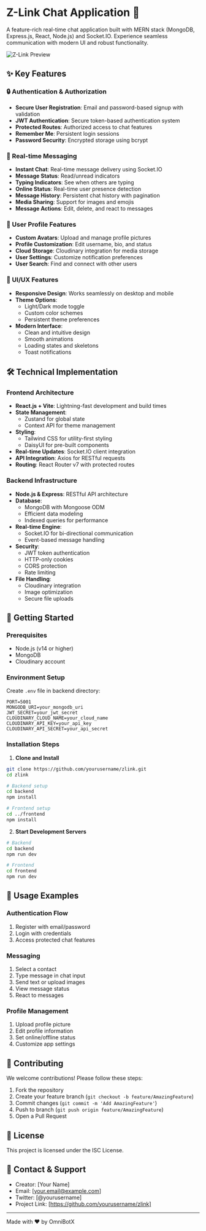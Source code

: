 # Z-Link Chat Application 🚀

A feature-rich real-time chat application built with MERN stack (MongoDB, Express.js, React, Node.js) and Socket.IO. Experience seamless communication with modern UI and robust functionality.

![Z-Link Preview](preview.png)

## ✨ Key Features

### 🔒 Authentication & Authorization

- **Secure User Registration**: Email and password-based signup with validation
- **JWT Authentication**: Secure token-based authentication system
- **Protected Routes**: Authorized access to chat features
- **Remember Me**: Persistent login sessions
- **Password Security**: Encrypted storage using bcrypt

### 💬 Real-time Messaging

- **Instant Chat**: Real-time message delivery using Socket.IO
- **Message Status**: Read/unread indicators
- **Typing Indicators**: See when others are typing
- **Online Status**: Real-time user presence detection
- **Message History**: Persistent chat history with pagination
- **Media Sharing**: Support for images and emojis
- **Message Actions**: Edit, delete, and react to messages

### 👤 User Profile Features

- **Custom Avatars**: Upload and manage profile pictures
- **Profile Customization**: Edit username, bio, and status
- **Cloud Storage**: Cloudinary integration for media storage
- **User Settings**: Customize notification preferences
- **User Search**: Find and connect with other users

### 🎨 UI/UX Features

- **Responsive Design**: Works seamlessly on desktop and mobile
- **Theme Options**:
  - Light/Dark mode toggle
  - Custom color schemes
  - Persistent theme preferences
- **Modern Interface**:
  - Clean and intuitive design
  - Smooth animations
  - Loading states and skeletons
  - Toast notifications

## 🛠️ Technical Implementation

### Frontend Architecture

- **React.js + Vite**: Lightning-fast development and build times
- **State Management**:
  - Zustand for global state
  - Context API for theme management
- **Styling**:
  - Tailwind CSS for utility-first styling
  - DaisyUI for pre-built components
- **Real-time Updates**: Socket.IO client integration
- **API Integration**: Axios for RESTful requests
- **Routing**: React Router v7 with protected routes

### Backend Infrastructure

- **Node.js & Express**: RESTful API architecture
- **Database**:
  - MongoDB with Mongoose ODM
  - Efficient data modeling
  - Indexed queries for performance
- **Real-time Engine**:
  - Socket.IO for bi-directional communication
  - Event-based message handling
- **Security**:
  - JWT token authentication
  - HTTP-only cookies
  - CORS protection
  - Rate limiting
- **File Handling**:
  - Cloudinary integration
  - Image optimization
  - Secure file uploads

## 🚀 Getting Started

### Prerequisites

- Node.js (v14 or higher)
- MongoDB
- Cloudinary account

### Environment Setup

Create `.env` file in backend directory:

```env
PORT=5001
MONGODB_URI=your_mongodb_uri
JWT_SECRET=your_jwt_secret
CLOUDINARY_CLOUD_NAME=your_cloud_name
CLOUDINARY_API_KEY=your_api_key
CLOUDINARY_API_SECRET=your_api_secret
```

### Installation Steps

1. **Clone and Install**

```sh
git clone https://github.com/yourusername/zlink.git
cd zlink

# Backend setup
cd backend
npm install

# Frontend setup
cd ../frontend
npm install
```

2. **Start Development Servers**

```sh
# Backend
cd backend
npm run dev

# Frontend
cd frontend
npm run dev
```

## 📱 Usage Examples

### Authentication Flow

1. Register with email/password
2. Login with credentials
3. Access protected chat features

### Messaging

1. Select a contact
2. Type message in chat input
3. Send text or upload images
4. View message status
5. React to messages

### Profile Management

1. Upload profile picture
2. Edit profile information
3. Set online/offline status
4. Customize app settings

## 🤝 Contributing

We welcome contributions! Please follow these steps:

1. Fork the repository
2. Create your feature branch (`git checkout -b feature/AmazingFeature`)
3. Commit changes (`git commit -m 'Add AmazingFeature'`)
4. Push to branch (`git push origin feature/AmazingFeature`)
5. Open a Pull Request

## 📄 License

This project is licensed under the ISC License.

## 👥 Contact & Support

- Creator: [Your Name]
- Email: [your.email@example.com]
- Twitter: [@yourusername]
- Project Link: [https://github.com/yourusername/zlink]

---

Made with ❤️ by OmniBotX
